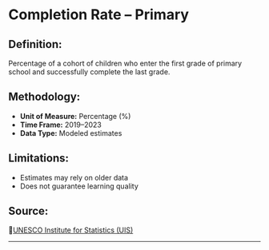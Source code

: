
# **Completion Rate – Primary**

## **Definition:**  

Percentage of a cohort of children who enter the first grade of
 primary school and successfully complete the last grade.

## **Methodology:**  

- **Unit of Measure:** Percentage (%)  
- **Time Frame:** 2019–2023  
- **Data Type:** Modeled estimates

## **Limitations:**  

- Estimates may rely on older data  
- Does not guarantee learning quality

## **Source:**  

🔗[UNESCO Institute for Statistics (UIS)](https://databrowser.uis.unesco.org/browser/EDUCATION/UIS-SDG4Monitoring)

---
